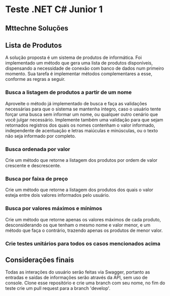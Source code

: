 # Teste .NET C# Junior 1

## Mttechne Soluções

## Lista de Produtos

A solução proposta é um sistema de produtos de informática. Foi implementado um método que gera uma lista de produtos disponíveis, dispensando a necessidade de conexão com banco de dados num primeiro momento. Sua tarefa é implementar métodos complementares a esse, conforme as regras a seguir.

### Busca a listagem de produtos a partir de um nome

Aproveite o método já implementado de busca e faça as validações necessárias para que o sistema se mantenha íntegro, caso o usuário tente forçar uma busca sem informar um nome, ou qualquer outro cenário que você julgar necessário. Implemente também uma validação para que sejam retornados registros dos quais os nomes contenham o valor informado, independente de acentuação e letras maiúculas e minúsculas, ou o texto não seja informado por completo.

### Busca ordenada por valor

Crie um método que retorne a listagem dos produtos por ordem de valor crescente e descrescente.

### Busca por faixa de preço

Crie um método que retorne a listagem dos produtos dos quais o valor esteja entre dois valores informados pelo usuário.

### Busca por valores máximos e mínimos

Crie um método que retorne apenas os valores máximos de cada produto, desconsiderando os que tenham o mesmo nome e valor menor, e um método que faça o contrário, trazendo apenas os produtos de menor valor.

### Crie testes unitários para todos os casos mencionados acima

## Considerações finais

Todas as interações do usuário serão feitas via Swagger, portanto as entradas e saídas de informações serão através da API, sem uso de console.
Clone esse repositório e crie uma branch com seu nome, no fim do teste crie um pull request para a branch 'develop'.
